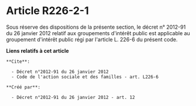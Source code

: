 # Article R226-2-1

Sous réserve des dispositions de la présente section, le décret n° 2012-91 du 26 janvier 2012 relatif aux groupements
d'intérêt public est applicable au groupement d'intérêt public régi par l'article L. 226-6 du présent code.

**Liens relatifs à cet article**

	**Cite**:

	  - Décret n°2012-91 du 26 janvier 2012
	  - Code de l'action sociale et des familles - art. L226-6

	**Créé par**:

	  - Décret n°2012-91 du 26 janvier 2012 - art. 12

